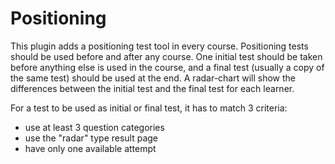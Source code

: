 Positioning
===

This plugin adds a positioning test tool in every course.
Positioning tests should be used before and after any course. One initial test should be taken before anything else is used in the course, and a final test (usually a copy of the same test) should be used at the end. A radar-chart will show the differences between the initial test and the final test for each learner.

For a test to be used as initial or final test, it has to match 3 criteria:
 - use at least 3 question categories
 - use the "radar" type result page
 - have only one available attempt